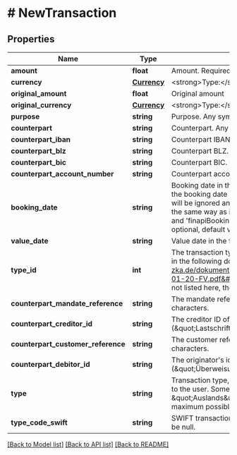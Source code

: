 # # NewTransaction

## Properties

Name | Type | Description | Notes
------------ | ------------- | ------------- | -------------
**amount** | **float** | Amount. Required. |
**currency** | [**Currency**](Currency.md) | &lt;strong&gt;Type:&lt;/strong&gt; Currency&lt;br/&gt; Transaction currency. | [optional]
**original_amount** | **float** | Original amount | [optional]
**original_currency** | [**Currency**](Currency.md) | &lt;strong&gt;Type:&lt;/strong&gt; Currency&lt;br/&gt; Currency of the original amount. | [optional]
**purpose** | **string** | Purpose. Any symbols are allowed. Maximum length is 2000. Optional. Default value: null. | [optional]
**counterpart** | **string** | Counterpart. Any symbols are allowed. Maximum length is 80. Optional. Default value: null. | [optional]
**counterpart_iban** | **string** | Counterpart IBAN. Optional. Default value: null. | [optional]
**counterpart_blz** | **string** | Counterpart BLZ. Optional. Default value: null. | [optional]
**counterpart_bic** | **string** | Counterpart BIC. Optional. Default value: null. | [optional]
**counterpart_account_number** | **string** | Counterpart account number. Maximum length is 34. Optional. Default value: null. | [optional]
**booking_date** | **string** | Booking date in the format &#39;YYYY-MM-DD&#39;.&lt;br/&gt;&lt;br/&gt;If the date lies back more than 10 days from the booking date of the latest transaction that currently exists in the account, then this transaction will be ignored and not imported. If the date depicts a date in the future, then finAPI will deal with it the same way as it does with real transactions during a real update (see fields &#39;bankBookingDate&#39; and &#39;finapiBookingDate&#39; in the Transaction Resource for explanation).&lt;br/&gt;&lt;br/&gt;This field is optional, default value is the current date. | [optional]
**value_date** | **string** | Value date in the format &#39;YYYY-MM-DD&#39;. Optional. Default value: Same as the booking date. | [optional]
**type_id** | **int** | The transaction type id. It&#39;s usually a number between 1 and 999. You can look up valid transaction in the following document on page 198: &lt;a href&#x3D;&#39;https://www.hbci-zka.de/dokumente/spezifikation_deutsch/fintsv4/FinTS_4.1_Messages_Finanzdatenformate_2014-01-20-FV.pdf&#39; target&#x3D;&#39;_blank&#39;&gt;FinTS Financial Transaction Services&lt;/a&gt;.&lt;br/&gt; For numbers not listed here, the service call might fail. | [optional]
**counterpart_mandate_reference** | **string** | The mandate reference of the counterpart. The maximum possible length of this field is 270 characters. | [optional]
**counterpart_creditor_id** | **string** | The creditor ID of the counterpart. Exists only for SEPA direct debit transactions (\&quot;Lastschrift\&quot;). The maximum possible length of this field is 270 characters. | [optional]
**counterpart_customer_reference** | **string** | The customer reference of the counterpart. The maximum possible length of this field is 270 characters. | [optional]
**counterpart_debitor_id** | **string** | The originator&#39;s identification code. Exists only for SEPA money transfer transactions (\&quot;Überweisung\&quot;). The maximum possible length of this field is 100 characters. | [optional]
**type** | **string** | Transaction type, according to the bank. If set, this will contain a German term that you can display to the user. Some examples of common values are: \&quot;Lastschrift\&quot;, \&quot;Auslands&amp;uuml;berweisung\&quot;, \&quot;Geb&amp;uuml;hren\&quot;, \&quot;Zinsen\&quot;. The maximum possible length of this field is 270 characters. | [optional]
**type_code_swift** | **string** | SWIFT transaction type code. If no information about the SWIFT code is available, then this field will be null. | [optional]

[[Back to Model list]](../../README.md#models) [[Back to API list]](../../README.md#endpoints) [[Back to README]](../../README.md)
